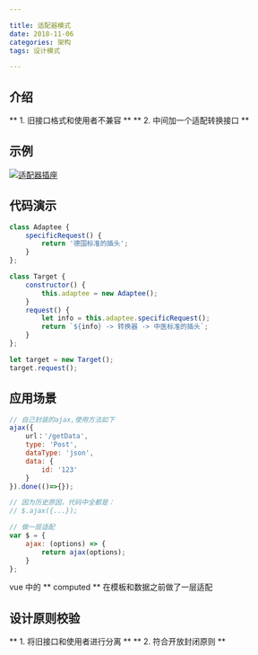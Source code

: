 ```yaml
---

title: 适配器模式
date: 2018-11-06
categories: 架构
tags: 设计模式

---
```


## 介绍
** 1.  旧接口格式和使用者不兼容 **
** 2.  中间加一个适配转换接口 **

## 示例
[![适配器插座](http://118.24.216.136:80/blog/img/2018-11-06/d6a7038cc1b1e0adfcdc9881f08d623.png "适配器插座")](http://118.24.216.136:80/blog/img/2018-11-06/d6a7038cc1b1e0adfcdc9881f08d623.png "适配器插座")

## 代码演示
```javascript
class Adaptee {
	specificRequest() {
		return '德国标准的插头';
	}
};

class Target {
	constructor() {
		this.adaptee = new Adaptee();
	}
	request() {
		let info = this.adaptee.specificRequest();
		return `${info} -> 转换器 -> 中医标准的插头`;
	}
};

let target = new Target();
target.request();
```

## 应用场景
```javascript
// 自己封装的ajax,使用方法如下
ajax({
	url：'/getData',
	type: 'Post',
	dataType: 'json',
	data: {
		id: '123'
	}
}).done(()=>{});

// 因为历史原因，代码中全都是：
// $.ajax({...});

// 做一层适配
var $ = {
	ajax: (options) => {
		return ajax(options);
	}
};
```
vue 中的 ** computed ** 在模板和数据之前做了一层适配

## 设计原则校验
** 1.  将旧接口和使用者进行分离 **
** 2.  符合开放封闭原则 **